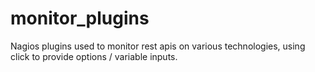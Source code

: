 # monitor_plugins

Nagios plugins used to monitor rest apis on various technologies,
using click to provide options / variable inputs.

